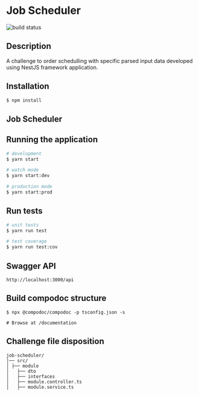 # Job Scheduler

![build status](https://travis-ci.com/americoleonardo/job-scheduler.svg?token=Sji86EXaLt2QvfpuiYLf&branch=main)

## Description

A challenge to order schedulling with specific parsed input data developed using NestJS framework application.

## Installation

```bash
$ npm install
```

## Job Scheduler

## Running the application

```bash
# development
$ yarn start

# watch mode
$ yarn start:dev

# production mode
$ yarn start:prod
```

## Run tests

```bash
# unit tests
$ yarn run test

# test coverage
$ yarn run test:cov
```

## Swagger API

```
http://localhost:3000/api
```

## Build compodoc structure

```
$ npx @compodoc/compodoc -p tsconfig.json -s

# Browse at /documentation
```


## Challenge file disposition

```
job-scheduler/
|── src/
│ ├── module
│   ├── dto
│   ├── interfaces
│   ├── module.controller.ts
│   ├── module.service.ts

```

